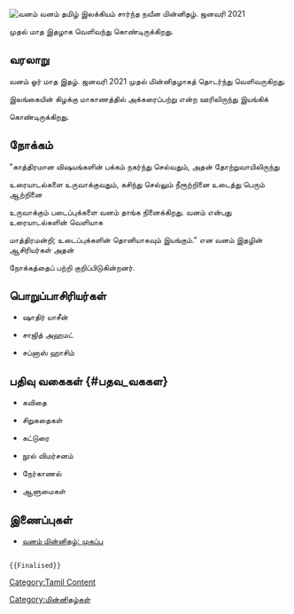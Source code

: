 ![வனம்](வனம்1.png "வனம்") வனம் தமிழ் இலக்கியம் சார்ந்த நவீன மின்னிதழ். ஜனவரி 2021
முதல் மாத இதழாக வெளிவந்து கொண்டிருக்கிறது.

## வரலாறு

வனம் ஓர் மாத இதழ். ஜனவரி 2021 முதல் மின்னிதழாகத் தொடர்ந்து வெளிவருகிறது.
இலங்கையின் கிழக்கு மாகாணத்தில் அக்கரைப்பற்று என்ற ஊரிலிருந்து இயங்கிக்
கொண்டிருக்கிறது.

## நோக்கம்

"காத்திரமான விஷயங்களின் பக்கம் நகர்ந்து செல்வதும், அதன் தோற்றுவாயிலிருந்து
உரையாடல்களை உருவாக்குவதும், கசிந்து செல்லும் நீரூற்றினை உடைத்து பெரும் ஆற்றினை
உருவாக்கும் படைப்புக்களை வனம் தாங்க நினைக்கிறது. வனம் என்பது உரையாடல்களின் வெளியாக
மாத்திரமன்றி; உடைப்புக்களின் தொனியாகவும் இயங்கும்." என வனம் இதழின் ஆசிரியர்கள் அதன்
நோக்கத்தைப் பற்றி குறிப்பிடுகின்றனர்.

## பொறுப்பாசிரியர்கள்

-   ஷாதிர் யாசீன்
-   சாஜித் அஹமட்
-   சப்னாஸ் ஹாசிம்

## பதிவு வகைகள் {#பதவ_வககள}

-   கவிதை
-   சிறுகதைகள்
-   கட்டுரை
-   நூல் விமர்சனம்
-   நேர்காணல்
-   ஆளுமைகள்

## இணைப்புகள்

-   [வனம் மின்னிதழ்: முகப்பு](https://vanemmagazine.com/)

```{=mediawiki}
{{Finalised}}
```
[Category:Tamil Content](Category:Tamil_Content "wikilink")
[Category:மின்னிதழ்கள்](Category:மின்னிதழ்கள் "wikilink")

